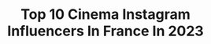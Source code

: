 ---
title: Top 10 Cinema Instagram Influencers In France In 2023
description: >-
  Find top cinema Instagram influencers in France in 2023. Most popular hashtags: #photography #love #fashion.
platform: Instagram
hits: 537
text_top: Analyze the top-rated Instagram profiles on inBeat.
text_bottom: Our search engine aggregates 537 Instagram influencers like this in France for you to pitch.
profiles:
  - username: "gossiproomoff"
    fullname: >-
      Gossip Room
    bio: >-
      Bienvenue 👋 Twitter et TikTok : GossipRoomOff ✉️ : gossiproom@marmeladz.com #news #travel #food #tv #cinema #media
    location: "France"
    followers: 2229913
    engagement: 392
    commentsToLikes: 0.005735
    id: ck15puxoxzr560i19a5btshve
    verified: true
    hashtags: "#picoftheday, #cinema, #videooftheday, #avengers"
  - username: "tarekboudali"
    fullname: >-
      Tarek Boudali
    bio: >-
      Agent cinéma : Adequat Agent image : @nextmodelsparis
    location: "France"
    followers: 690380
    engagement: 1223
    commentsToLikes: 0.017585
    id: ck0vw756tsey40i19gftf5qii
    verified: true
    hashtags: "#30jours, #restonscheznous, #babysitting, #selfou"
  - username: "marie_cornillon"
    fullname: >-
      Marie Cornillon
    bio: >-
      🎬 Cinema | agent : Chantal Philippart @agence_aml 🎞 Social media | agent : Hector @prestige.agency 💌 Contact | marie.c@prestige-agency.fr
    location: "France"
    followers: 191606
    engagement: 420
    commentsToLikes: 0.018355
    id: ck0vzibqr98tz0i193zqept2w
    verified: false
    hashtags: ""
  - username: "willy_rovelli_"
    fullname: >-
      Willy Rovelli
    bio: >-
      🎭|One-Man-Show 📺|Tv Host 📻|Radio Host 🎬|Comedien 💌|contact@willyrovelli.fr 🤪Theatre, cinéma, food, travel, lifestyle, positive attitude 🤪
    location: "France"
    followers: 37576
    engagement: 492
    commentsToLikes: 0.031917
    id: ck5q6stryyp6l0i119e42dkvo
    verified: true
    hashtags: "#fortboyard, #game, #summer, #saturday"
  - username: "karlbernier"
    fullname: >-
      Karl Artist Manager/Producer
    bio: >-
      Lively by an endless Artist(ic) soul. Manager of @barbara_stratford Official Ambassador for @modelmanagement Modeling/Music/Cinéma/Arts
    location: "France"
    followers: 21780
    engagement: 503
    commentsToLikes: 0.035595
    id: ckap4fee274z90i78gxc14yxm
    verified: false
    hashtags: "#model, #photography, #karlbernierpresents, #artistic"
  - username: "bouchra_hraich"
    fullname: >-
      Bouchra hraich بشرى اهريش
    bio: >-
      Personnalité publique Actrice / théâtre, Cinéma et télé 🎬📺📽🎞🎥 Animatrice Tv 🎙 📧 bhraich@gmail.com
    location: "France"
    followers: 557839
    engagement: 295
    commentsToLikes: 0.016584
    id: ckapabba9vetm0i78m4m1hp3w
    verified: true
    hashtags: ""
  - username: "leilaboumedjane"
    fullname: >-
      Leila Boumedjane
    bio: >-
      Actrice, scénariste, théâtre & cinéma 🎬 chant 🎼 Netflix: Mauvaises herbes 🎞
    location: "France"
    followers: 8001
    engagement: 630
    commentsToLikes: 0.071069
    id: ck8tcq12f08pq0j7853algep8
    verified: false
    hashtags: "#split, #jenosepasfairedeparalleleavecafidaturnerdepeurquellemetombedessus, #freeuyghur, #vivelaculture"
  - username: "depontearnaud"
    fullname: >-
      Arnaud de Ponte | blogger
    bio: >-
      🎬 Cinema | Travel | Fashion 📩 depontearnaud@gmail.com 📍Paris
    location: "France"
    followers: 29406
    engagement: 339
    commentsToLikes: 0.078799
    id: ck13ci3n80gj00i19ey6cjm1t
    verified: false
    hashtags: "#noel2020, #concours, #concoursinstagram, #jeuconcours"
  - username: "khosrowart"
    fullname: >-
      👑 KHOSRO PHOTOGRAPHY
    bio: >-
      📸 Photographer & Graphic Designer 🎭 Art School of Broadcasting Cinema & Animation 🏡 Faculty of Art & Architecture 🛠 Industrial Designer 📬 DM For Work
    location: "France"
    followers: 12241
    engagement: 769
    commentsToLikes: 0.035758
    id: ck5zjpqupi0t70i14487e84xh
    verified: false
    hashtags: "#retouch, #tehrantimes, #vatani, #retouching"
  - username: "khadim8657"
    fullname: >-
      Khadim Gaye
    bio: >-
      SENEGAL 🇸🇳🇸🇳/Dakar Khadim Gaye model Shooting/Défilé/Pub/Cinema Facebook / khadim gaye E-mail:Gkhadim440@gmail.com Whatshap +221///////
    location: "France"
    followers: 10427
    engagement: 599
    commentsToLikes: 0.039461
    id: ck6txz0bk0oi90j71ihypp0h2
    verified: false
    hashtags: "#become, #fashion, #passion, #shoot"
---